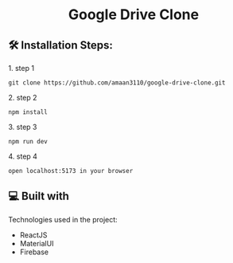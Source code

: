 <h1 align="center" id="title">Google Drive Clone</h1>


<h2>🛠️ Installation Steps:</h2>

<p>1. step 1</p>

```
git clone https://github.com/amaan3110/google-drive-clone.git
```

<p>2. step 2</p>

```
npm install
```

<p>3. step 3</p>

```
npm run dev
```

<p>4. step 4</p>

```
open localhost:5173 in your browser
```

  
  
<h2>💻 Built with</h2>

Technologies used in the project:

*   ReactJS
*   MaterialUI
*   Firebase
